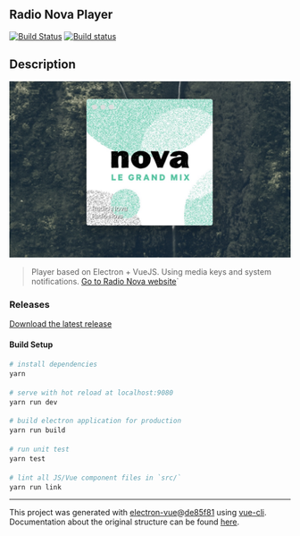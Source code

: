 ## Radio Nova Player

[![Build Status](https://travis-ci.org/romainlp/Radio-Nova.svg?branch=master)](https://travis-ci.org/romainlp/Radio-Nova)
[![Build status](https://ci.appveyor.com/api/projects/status/55jk6rbg6syiq6wr?svg=true)](https://ci.appveyor.com/project/romainlp/radio-nova)

## Description

![Radio Nova Player](https://github.com/romainlp/Radio-Nova/raw/master/static/screenshot.jpeg "Mac OS Screenshot")

> 
> Player based on Electron + VueJS. Using media keys and system notifications.
> [Go to Radio Nova website](http://www.nova.fr/)`
>

### Releases

[Download the latest release](https://github.com/romainlp/Radio-Nova/releases/latest)

#### Build Setup

``` bash
# install dependencies
yarn

# serve with hot reload at localhost:9080
yarn run dev

# build electron application for production
yarn run build

# run unit test
yarn test

# lint all JS/Vue component files in `src/`
yarn run link

```

---

This project was generated with [electron-vue](https://github.com/SimulatedGREG/electron-vue)@[de85f81](https://github.com/SimulatedGREG/electron-vue/tree/de85f81890c01500113738bfe57bef136f9fbf52) using [vue-cli](https://github.com/vuejs/vue-cli). Documentation about the original structure can be found [here](https://simulatedgreg.gitbooks.io/electron-vue/content/index.html).
